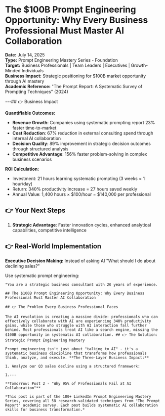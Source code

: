 # The $100B Prompt Engineering Opportunity: Why Every Business Professional Must Master AI Collaboration

**Date:** July 14, 2025  
**Type:** Prompt Engineering Mastery Series - Foundation  
**Target:** Business Professionals | Team Leaders | Executives | Growth-Minded Individuals  
**Business Impact:** Strategic positioning for $100B market opportunity through AI mastery  
**Academic Reference:** "The Prompt Report: A Systematic Survey of Prompting Techniques" (2024)

---## 👉 Business Impact

**Quantifiable Outcomes:**
- **Revenue Growth**: Companies using systematic prompting report 23% faster time-to-market
- **Cost Reduction**: 67% reduction in external consulting spend through internal AI collaboration
- **Decision Quality**: 89% improvement in strategic decision outcomes through structured analysis
- **Competitive Advantage**: 156% faster problem-solving in complex business scenarios

**ROI Calculation:**
- Investment: 21 hours learning systematic prompting (3 weeks × 1 hour/day)
- Return: 340% productivity increase = 27 hours saved weekly
- Annual Value: 1,400 hours × $100/hour = $140,000 per professional

## 👉 Your Next Steps

1. **Strategic Advantage**: Faster innovation cycles, enhanced analytical capabilities, competitive intelligence

## 👉 Real-World Implementation

**Executive Decision Making:**
Instead of asking AI "What should I do about declining sales?" 

Use systematic prompt engineering:
```
"You are a strategic business consultant with 20 years of experience. 

## The $100B Prompt Engineering Opportunity: Why Every Business Professional Must Master AI Collaboration

## 👉 The Problem Every Business Professional Faces

The AI revolution is creating a massive divide: professionals who can effectively collaborate with AI are experiencing 340% productivity gains, while those who struggle with AI interaction fall further behind. Most professionals treat AI like a search engine, missing the $100B opportunity in systematic AI collaboration. ## 👉 The Solution: Strategic Prompt Engineering Mastery

Prompt engineering isn't just about "talking to AI" - it's a systematic business discipline that transforms how professionals think, analyze, and execute. **The Three-Layer Business Impact:**

1. Analyze our Q3 sales decline using a structured framework:

1.---

**Tomorrow: Post 2 - "Why 95% of Professionals Fail at AI Collaboration"**

*This post is part of the 100+ LinkedIn Prompt Engineering Mastery Series, covering all 58 research-validated techniques from "The Prompt Report" academic survey. Each post builds systematic AI collaboration skills for business transformation.*
